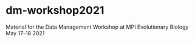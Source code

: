 # dm-workshop2021
Material for the Data Management Workshop at MPI Evolutionary Biology May 17-18 2021
